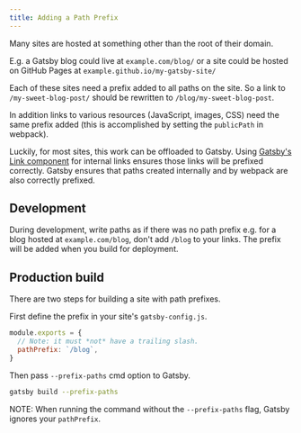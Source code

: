```yaml
---
title: Adding a Path Prefix
---
```


Many sites are hosted at something other than the root of their domain.

E.g. a Gatsby blog could live at `example.com/blog/` or a site could be hosted
on GitHub Pages at `example.github.io/my-gatsby-site/`

Each of these sites need a prefix added to all paths on the site. So a link to
`/my-sweet-blog-post/` should be rewritten to `/blog/my-sweet-blog-post`.

In addition links to various resources (JavaScript, images, CSS) need the same
prefix added (this is accomplished by setting the `publicPath` in webpack).

Luckily, for most sites, this work can be offloaded to Gatsby. Using
[Gatsby's Link component](/packages/gatsby-link/) for internal links ensures those links
will be prefixed correctly. Gatsby ensures that paths created internally and by
webpack are also correctly prefixed.

## Development

During development, write paths as if there was no path prefix e.g. for a blog
hosted at `example.com/blog`, don't add `/blog` to your links. The prefix will
be added when you build for deployment.

## Production build

There are two steps for building a site with path prefixes.

First define the prefix in your site's `gatsby-config.js`.

```javascript:title=gatsby-config.js
module.exports = {
  // Note: it must *not* have a trailing slash.
  pathPrefix: `/blog`,
}
```

Then pass `--prefix-paths` cmd option to Gatsby.

```sh
gatsby build --prefix-paths
```

NOTE: When running the command without the `--prefix-paths` flag, Gatsby ignores
your `pathPrefix`.
